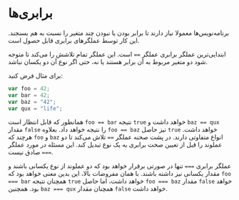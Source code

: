 # برابری‌ها

برنامه‌نویس‌ها معمولا نیاز دارند تا برابر بودن یا نبودن چند متغیر را نسبت به هم بسنجند. این کار توسط عملگر‌های برابری قابل حصول است.

ابتدایی‌ترین عملگر برابری عملگر `==` است. این عملگر تمام تلاشش را می‌کند تا متوجه شود دو متغیر مربوط به آن برابر هستند یا نه، حتی اگر نوع آن دو یکسان نباشد.

برای مثال فرض کنید:
```javascript
var foo = 42;
var bar = 42;
var baz = "42";
var qux = "life";
```

همانطور که قابل انتظار است `foo == bar` نتیجه `true` خواهد داشت و `baz == qux` مقدار `false` را نتیجه خواهد داد. بعلاوه `foo == baz` نیز حاصل `true` خواهد داشت. هرچند که `foo` و `baz` انواع متفاوتی دارند. در پشت صحنه عملگر `==` تلاش می‌کند تا دو عملوند را قبل از تعیین صحت برابری به یک نوع تبدیل کند. این مسئله در مورد عملگر `===` صادق نیست.

عملگر برابری `===` تنها در صورتی برقرار خواهد بود که دو عملوند از نوع یکسانی باشند و مقدار یکسانی نیز داشته باشند. با همان مفروضات بالا، این بدین معنی خواهد بود که `foo === bar` همچنان نتیجه `true` خواهد داشت، اما حاصل `foo === baz` مقدار `false` خواهد بود. همچنین `baz === qux` همچنان مقدار `false` خواهد داشت.
